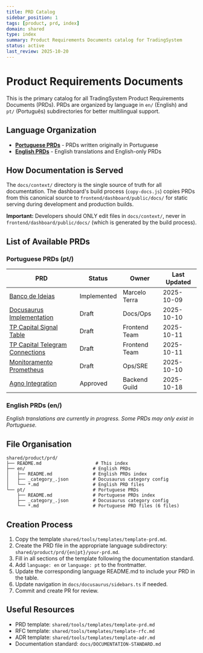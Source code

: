 ```yaml
---
title: PRD Catalog
sidebar_position: 1
tags: [product, prd, index]
domain: shared
type: index
summary: Product Requirements Documents catalog for TradingSystem
status: active
last_review: 2025-10-20
---
```


# Product Requirements Documents

This is the primary catalog for all TradingSystem Product Requirements Documents (PRDs). PRDs are organized by language in `en/` (English) and `pt/` (Português) subdirectories for better multilingual support.

## Language Organization

-   **[Portuguese PRDs](./pt/)** - PRDs written originally in Portuguese
-   **[English PRDs](./en/)** - English translations and English-only PRDs

## How Documentation is Served

The `docs/context/` directory is the single source of truth for all documentation. The dashboard's build process (`copy-docs.js`) copies PRDs from this canonical source to `frontend/dashboard/public/docs/` for static serving during development and production builds.

**Important:** Developers should ONLY edit files in `docs/context/`, never in `frontend/dashboard/public/docs/` (which is generated by the build process).

## List of Available PRDs

### Portuguese PRDs (pt/)

| PRD                                                                            | Status      | Owner         | Last Updated |
| ------------------------------------------------------------------------------ | ----------- | ------------- | ------------ |
| [Banco de Ideias](./pt/banco-ideias-prd.md)                                    | Implemented | Marcelo Terra | 2025-10-09   |
| [Docusaurus Implementation](./pt/docusaurus-implementation-prd.md)             | Draft       | Docs/Ops      | 2025-10-10   |
| [TP Capital Signal Table](./pt/tp-capital-signal-table-prd.md)                 | Draft       | Frontend Team | 2025-10-11   |
| [TP Capital Telegram Connections](./pt/tp-capital-telegram-connections-prd.md) | Draft       | Frontend Team | 2025-10-11   |
| [Monitoramento Prometheus](./pt/monitoramento-prometheus-prd.md)               | Draft       | Ops/SRE       | 2025-10-10   |
| [Agno Integration](./pt/agno-integration-prd.md)                               | Approved    | Backend Guild | 2025-10-18   |

### English PRDs (en/)

_English translations are currently in progress. Some PRDs may only exist in Portuguese._

## File Organisation

```
shared/product/prd/
├── README.md                    # This index
├── en/                         # English PRDs
│   ├── README.md               # English PRDs index
│   ├── _category_.json         # Docusaurus category config
│   └── *.md                    # English PRD files
└── pt/                         # Portuguese PRDs
    ├── README.md               # Portuguese PRDs index
    ├── _category_.json         # Docusaurus category config
    └── *.md                    # Portuguese PRD files (6 files)
```

## Creation Process

1. Copy the template `shared/tools/templates/template-prd.md`.
2. Create the PRD file in the appropriate language subdirectory: `shared/product/prd/{en|pt}/your-prd.md`.
3. Fill in all sections of the template following the documentation standard.
4. Add `language: en` or `language: pt` to the frontmatter.
5. Update the corresponding language README.md to include your PRD in the table.
6. Update navigation in `docs/docusaurus/sidebars.ts` if needed.
7. Commit and create PR for review.

## Useful Resources

-   PRD template: `shared/tools/templates/template-prd.md`
-   RFC template: `shared/tools/templates/template-rfc.md`
-   ADR template: `shared/tools/templates/template-adr.md`
-   Documentation standard: `docs/DOCUMENTATION-STANDARD.md`
